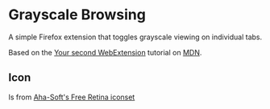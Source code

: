 Grayscale Browsing
====

A simple Firefox extension that toggles grayscale viewing on individual tabs.

Based on the [Your second WebExtension](https://developer.mozilla.org/en-US/Add-ons/WebExtensions/Your_second_WebExtension) tutorial on [MDN](https://developer.mozilla.org/).

Icon
---

Is from [Aha-Soft's Free Retina iconset](https://www.iconfinder.com/iconsets/free-retina-icon-set)
